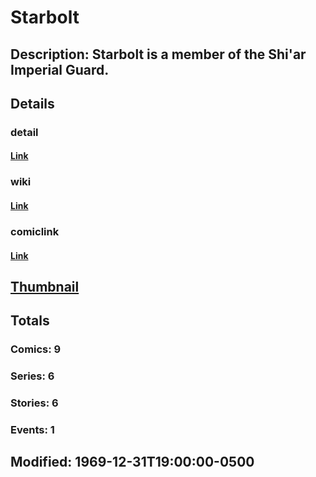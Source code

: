 # Starbolt
## Description: Starbolt is a member of the Shi'ar Imperial Guard.
## Details
### detail
#### [Link](http://marvel.com/characters/2201/starbolt?utm_campaign=apiRef&utm_source=225578a89fc76f3d20fbffda5d17a88d)
### wiki
#### [Link](http://marvel.com/universe/Starbolt?utm_campaign=apiRef&utm_source=225578a89fc76f3d20fbffda5d17a88d)
### comiclink
#### [Link](http://marvel.com/comics/characters/1009621/starbolt?utm_campaign=apiRef&utm_source=225578a89fc76f3d20fbffda5d17a88d)
## [Thumbnail](http://i.annihil.us/u/prod/marvel/i/mg/e/70/4c003acf4e4bc.jpg)
## Totals
### Comics: 9
### Series: 6
### Stories: 6
### Events: 1
## Modified: 1969-12-31T19:00:00-0500